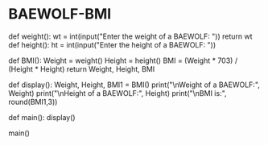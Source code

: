 # BAEWOLF-BMI

def weight():
	wt = int(input("Enter the weight of a BAEWOLF: "))
	return wt
def height():
    ht = int(input("Enter the height of a BAEWOLF: "))

def BMI():
    Weight = weight()
    Height = height()
    BMI = (Weight * 703) / (Height * Height)
    return Weight, Height, BMI

def display():
    Weight, Height, BMI1 = BMI()
    print("\nWeight of a BAEWOLF:", Weight)
    print("\nHeight of a BAEWOLF:", Height)
    print("\nBMI is:", round(BMI1,3))

def main():
    display()

main()
